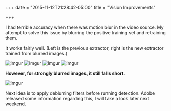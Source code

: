 +++
date = "2015-11-12T21:28:42-05:00"
title = "Vision Improvements"

+++

I had terrible accuracy when there was motion blur in the video source. My attempt to solve this issue by blurring the positive training set and retraining them.

It works fairly well. (Left is the previous extractor, right is the new extractor trained from blurred images.)

![Imgur](http://i.imgur.com/auMfAso.png)
![Imgur](http://i.imgur.com/o4RQpHV.png)
![Imgur](http://i.imgur.com/NraKfsQ.png)
![Imgur](http://i.imgur.com/usUkqm5.png)

**However, for strongly blurred images, it still falls short.**

![Imgur](http://i.imgur.com/Psjupmb.png)

Next idea is to apply deblurring filters before running detection. Adobe released some information regarding this, I will take a look later next weekend.
